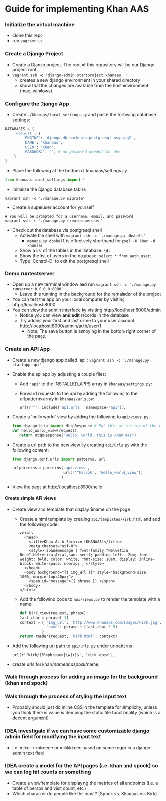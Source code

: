# Guide for implementing Khan AAS

### Initialize the virtual machine
 - clone this repo
 - run `vagrant up`

### Create a Django Project
 - Create a Django project.  The root of this repository will be our Django project root.
 - `vagrant ssh -c 'django-admin startproject khanaas .'`
   - creates a new django environment in your shared directory
   - show that the changes are available from the host environment (mac, windows)

### Configure the Django App
- Create `./khanaas/local_settings.py` and paste the following database settings: 
```python
DATABASES = {
    'default': {
        'ENGINE': 'django.db.backends.postgresql_psycopg2',
        'NAME': 'khanaas',
        'USER': 'khan',
        'PASSWORD': '', # no password needed for dev
    }
}
```
- Place the following at the bottom of khanaas/settings.py
```python
from khanaas.local_settings import *
```
- Initialize the Django database tables
```shell
vagrant ssh -c './manage.py migrate'
```
- Create a superuser account for yourself
```shell
# You will be prompted for a username, email, and password
vagrant ssh -c './manage.py createsuperuser'
```
- Check out the database via postgresql shell
  - Activate the shell with `vagrant ssh -c './manage.py dbshell'`
    - `manage.py dbshell` is effectively shorthand for `psql -U khan -d khanaas`
  - Show a list of the tables in the database: `\dt`
  - Show the list of users in the database: `select * from auth_user;`
  - Type 'Control-D' to exit the postgresql shell

### Demo runtestserver
 - Open up a new terminal window and run `vagrant ssh -c './manage.py runserver 0.0.0.0:8000'`
   - Leave this running in the background for the remainder of the project
 - You can test the app on your local computer by visiting http://localhost:8000
 - You can view the admin interface by visiting http://localhost:8000/admin
   - Notice you can view **and edit** records in the database
   - Try adding your first and last name to your user account: http://localhost:8000/admin/auth/user/1
     - Note: The save button is annoying in the bottom right corner of the page.

### Create an API App
 - Create a new django app called 'api': `vagrant ssh -c './manage.py startapp api'`
 - Enable the api app by adjusting a couple files:
   - Add `'api'` to the INSTALLED_APPS array in `khanaas/settings.py`:
   - Forward requests to the api by adding the following to the urlpatterns array in `khanaas/urls.py`:

       ```python
       url(r'^', include('api.urls', namespace='api')),
       ```
 - Create a 'hello world' view by adding the following to `api/views.py`:

    ```python
    from django.http import HttpResponse # Put this at the top of the file
    def hello_world_view(request):
       return HttpResponse("Hello, world, this is khan aas")
    ```
 - Create a url path to the new view by creating `api/urls.py` with the following content:

    ```python
    from django.conf.urls import patterns, url

    urlpatterns = patterns('api.views',
                           url(r'^hello$', 'hello_world_view'),
                          )
    ```
 - View the page at http://localhost:8000/hello

#### Create simple API views
 - Create view and template that display $name on the page
   - Create a html template by creating `api/templates/kirk.html` and add the following code:

      ```
      <html>
        <head>
          <title>Khan As A Service (KHANAAS)</title>
          <meta charset="utf-8">
          <style> span#message { font-family:"Helvetica Neue",Helvetica,Arial,sans-serif; padding-left: .2em; font-weight: bold; color: white; font-size: 10em; display: inline-block; white-space: nowrap; } </style>
        </head>
        <body background="{{ img_url }}" style="background-size: 100%; margin-top:40px;">
          <span id="message">{{ phrase }} </span>
        </body>
      </html>
      ```
   - Add the following code to `api/views.py` to render the template with a name:

      ```python
      def kirk_view(request, phrase):
      last_char = phrase[-1]
      context = { 'img_url': 'http://www.khanaas.com/images/kirk.jpg', 
                  'name': phrase + (last_char * 5) 
                }
      return render(request, 'kirk.html', context)
      ```
  - Add the following url path to `api/urls.py` under urlpatterns
     
      ```
      url(r'^kirk/(?P<phrase>[\w]+)$', 'kirk_view'),
      ```

 - create urls for khan/$name and spock/$name, 

### Walk through process for adding an image for the background (khan and spock)

### Walk through the process of styling the input text
 - Probably should just do inline CSS in the template for simplicity, unless you think there is value is demoing the static file functionality (which is a decent argument)

### IDEA investigate if we can have some customizable django admin field for modifying the input text
 - i.e. mike -> mikeeee or miiikkkeee based on some regex in a django-admin text field

### IDEA create a model for the API pages (i.e. khan and spock) so we can log hit counts or something
 - Create a view/template for displaying the metrics of all endpoints (i.e. a table of person and visit count, etc.)
 - Which character do people like the most? (Spock vs. Khanaas vs. Kirk)
